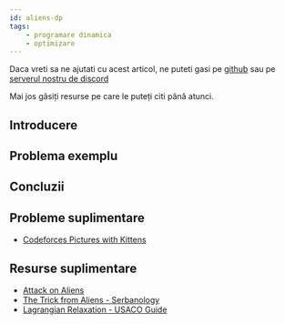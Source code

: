 ```yaml
---
id: aliens-dp
tags:
    - programare dinamica
    - optimizare
---
```


Daca vreti sa ne ajutati cu acest articol, ne puteti gasi pe
[github](https://github.com/roalgo-discord/arhiva-educationala) sau pe
[serverul nostru de discord](https://discord.gg/vdDRSmg3fC)

Mai jos găsiți resurse pe care le puteți citi până atunci.

## Introducere

## Problema exemplu

## Concluzii

## Probleme suplimentare

- [Codeforces Pictures with Kittens](https://codeforces.com/problemset/problem/1077/F2)

## Resurse suplimentare

- [Attack on Aliens](https://mamnoonsiam.github.io/posts/attack-on-aliens.html)
- [The Trick from Aliens - Serbanology](http://www.serbanology.com/vault/The%20Trick%20From%20Aliens)
- [Lagrangian Relaxation - USACO Guide](https://usaco.guide/adv/lagrange?lang=cpp)